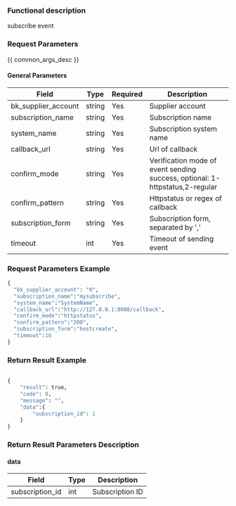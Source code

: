 ### Functional description

subscribe event

### Request Parameters

{{ common_args_desc }}

#### General Parameters

| Field                |  Type      | Required	   |  Description                                            |
|---------------------|------------|--------|--------------------------------------------------|
| bk_supplier_account | string     | Yes     | Supplier account                                       |
| subscription_name   | string     | Yes     | Subscription name                                        |
| system_name         | string     | Yes     | Subscription system name                              |
| callback_url        | string     | Yes     | Url of callback                                          |
| confirm_mode        | string     | Yes     | Verification mode of event sending success, optional: 1-httpstatus,2-regular |
| confirm_pattern     | string     | Yes     | Httpstatus or regex of callback                       |
| subscription_form   | string     | Yes     | Subscription form, separated by ','                           |
| timeout             | int        | Yes     | Timeout of sending event                                 |

### Request Parameters Example

```python
{
  "bk_supplier_account": "0",
  "subscription_name":"mysubscribe",
  "system_name":"SystemName",
  "callback_url":"http://127.0.0.1:8080/callback",
  "confirm_mode":"httpstatus",
  "confirm_pattern":"200",
  "subscription_form":"hostcreate",
  "timeout":10
}
```

### Return Result Example

```python

{
    "result": true,
    "code": 0,
    "message": "",
    "data":{
        "subscription_id": 1
    }
}
```

### Return Result Parameters Description

#### data

| Field            | Type    | Description             |
|-----------------|---------|------------------|
| subscription_id | int     | Subscription ID |
